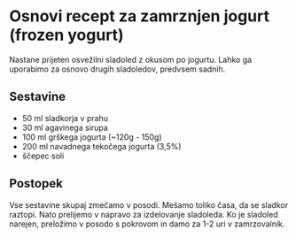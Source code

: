 # Osnovi recept za zamrznjen jogurt (frozen yogurt)

Nastane prijeten osvežilni sladoled z okusom po jogurtu. Lahko ga uporabimo za osnovo drugih sladoledov, predvsem sadnih.

## Sestavine

 * 50 ml sladkorja v prahu
 * 30 ml agavinega sirupa
 * 100 ml grškega jogurta (~120g - 150g)
 * 200 ml navadnega tekočega jogurta (3,5%)
 * ščepec soli

## Postopek
 
Vse sestavine skupaj zmečamo v posodi. Mešamo toliko časa, da se sladkor raztopi. Nato prelijemo v napravo za izdelovanje sladoleda. Ko je sladoled narejen, preložimo v posodo s pokrovom in damo za 1-2 uri v zamrzovalnik.
